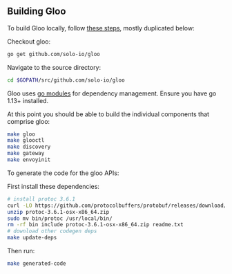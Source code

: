 ## Building Gloo 

To build Gloo locally, follow [these steps](https://docs.solo.io/gloo/latest/guides/dev/setting-up-dev-environment/), mostly duplicated below:

Checkout gloo:

```bash
go get github.com/solo-io/gloo
```

Navigate to the source directory:

```bash
cd $GOPATH/src/github.com/solo-io/gloo
```

Gloo uses [go modules](https://github.com/golang/go/wiki/Modules) for dependency management. Ensure you have go 1.13+ installed.

At this point you should be able to build the individual components that comprise gloo:

```bash
make gloo
make glooctl
make discovery
make gateway
make envoyinit
```


To generate the code for the gloo APIs:


First install these dependencies:

```bash
# install protoc 3.6.1
curl -LO https://github.com/protocolbuffers/protobuf/releases/download/v3.6.1/protoc-3.6.1-osx-x86_64.zip
unzip protoc-3.6.1-osx-x86_64.zip
sudo mv bin/protoc /usr/local/bin/
rm -rf bin include protoc-3.6.1-osx-x86_64.zip readme.txt
# download other codegen deps
make update-deps
```

Then run:

```bash
make generated-code
```